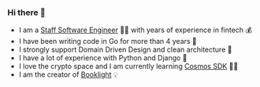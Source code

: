 ### Hi there 👋

- I am a [Staff Software Engineer](https://www.linkedin.com/in/kamilmolendys/) 👨‍💻 with years of experience in fintech 💰
- I have been writing code in Go for more than 4 years 🔋
- I strongly support Domain Driven Design and clean architecture 🧩
- I have a lot of experience with Python and Django 🐍
- I love the crypto space and I am currently learning [Cosmos SDK](https://v1.cosmos.network/sdk) 🧑‍🚀
- I am the creator of [Booklight](https://qwently.com/booklight/) 💡
